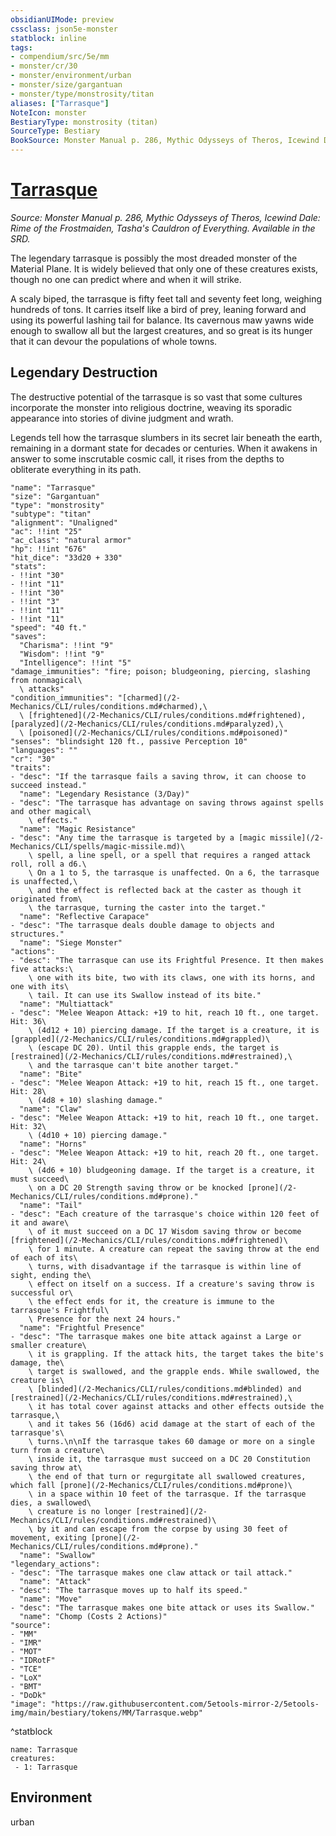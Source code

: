 ```yaml
---
obsidianUIMode: preview
cssclass: json5e-monster
statblock: inline
tags:
- compendium/src/5e/mm
- monster/cr/30
- monster/environment/urban
- monster/size/gargantuan
- monster/type/monstrosity/titan
aliases: ["Tarrasque"]
NoteIcon: monster
BestiaryType: monstrosity (titan)
SourceType: Bestiary
BookSource: Monster Manual p. 286, Mythic Odysseys of Theros, Icewind Dale: Rime of the Frostmaiden, Tasha's Cauldron of Everything. Available in the SRD.
---
```

# [Tarrasque](2-Mechanics\CLI\bestiary\monstrosity/tarrasque.md)
*Source: Monster Manual p. 286, Mythic Odysseys of Theros, Icewind Dale: Rime of the Frostmaiden, Tasha's Cauldron of Everything. Available in the SRD.*  

The legendary tarrasque is possibly the most dreaded monster of the Material Plane. It is widely believed that only one of these creatures exists, though no one can predict where and when it will strike.

A scaly biped, the tarrasque is fifty feet tall and seventy feet long, weighing hundreds of tons. It carries itself like a bird of prey, leaning forward and using its powerful lashing tail for balance. Its cavernous maw yawns wide enough to swallow all but the largest creatures, and so great is its hunger that it can devour the populations of whole towns.

## Legendary Destruction

The destructive potential of the tarrasque is so vast that some cultures incorporate the monster into religious doctrine, weaving its sporadic appearance into stories of divine judgment and wrath.

Legends tell how the tarrasque slumbers in its secret lair beneath the earth, remaining in a dormant state for decades or centuries. When it awakens in answer to some inscrutable cosmic call, it rises from the depths to obliterate everything in its path.

```statblock
"name": "Tarrasque"
"size": "Gargantuan"
"type": "monstrosity"
"subtype": "titan"
"alignment": "Unaligned"
"ac": !!int "25"
"ac_class": "natural armor"
"hp": !!int "676"
"hit_dice": "33d20 + 330"
"stats":
- !!int "30"
- !!int "11"
- !!int "30"
- !!int "3"
- !!int "11"
- !!int "11"
"speed": "40 ft."
"saves":
  "Charisma": !!int "9"
  "Wisdom": !!int "9"
  "Intelligence": !!int "5"
"damage_immunities": "fire; poison; bludgeoning, piercing, slashing from nonmagical\
  \ attacks"
"condition_immunities": "[charmed](/2-Mechanics/CLI/rules/conditions.md#charmed),\
  \ [frightened](/2-Mechanics/CLI/rules/conditions.md#frightened), [paralyzed](/2-Mechanics/CLI/rules/conditions.md#paralyzed),\
  \ [poisoned](/2-Mechanics/CLI/rules/conditions.md#poisoned)"
"senses": "blindsight 120 ft., passive Perception 10"
"languages": ""
"cr": "30"
"traits":
- "desc": "If the tarrasque fails a saving throw, it can choose to succeed instead."
  "name": "Legendary Resistance (3/Day)"
- "desc": "The tarrasque has advantage on saving throws against spells and other magical\
    \ effects."
  "name": "Magic Resistance"
- "desc": "Any time the tarrasque is targeted by a [magic missile](/2-Mechanics/CLI/spells/magic-missile.md)\
    \ spell, a line spell, or a spell that requires a ranged attack roll, roll a d6.\
    \ On a 1 to 5, the tarrasque is unaffected. On a 6, the tarrasque is unaffected,\
    \ and the effect is reflected back at the caster as though it originated from\
    \ the tarrasque, turning the caster into the target."
  "name": "Reflective Carapace"
- "desc": "The tarrasque deals double damage to objects and structures."
  "name": "Siege Monster"
"actions":
- "desc": "The tarrasque can use its Frightful Presence. It then makes five attacks:\
    \ one with its bite, two with its claws, one with its horns, and one with its\
    \ tail. It can use its Swallow instead of its bite."
  "name": "Multiattack"
- "desc": "Melee Weapon Attack: +19 to hit, reach 10 ft., one target. Hit: 36\
    \ (4d12 + 10) piercing damage. If the target is a creature, it is [grappled](/2-Mechanics/CLI/rules/conditions.md#grappled)\
    \ (escape DC 20). Until this grapple ends, the target is [restrained](/2-Mechanics/CLI/rules/conditions.md#restrained),\
    \ and the tarrasque can't bite another target."
  "name": "Bite"
- "desc": "Melee Weapon Attack: +19 to hit, reach 15 ft., one target. Hit: 28\
    \ (4d8 + 10) slashing damage."
  "name": "Claw"
- "desc": "Melee Weapon Attack: +19 to hit, reach 10 ft., one target. Hit: 32\
    \ (4d10 + 10) piercing damage."
  "name": "Horns"
- "desc": "Melee Weapon Attack: +19 to hit, reach 20 ft., one target. Hit: 24\
    \ (4d6 + 10) bludgeoning damage. If the target is a creature, it must succeed\
    \ on a DC 20 Strength saving throw or be knocked [prone](/2-Mechanics/CLI/rules/conditions.md#prone)."
  "name": "Tail"
- "desc": "Each creature of the tarrasque's choice within 120 feet of it and aware\
    \ of it must succeed on a DC 17 Wisdom saving throw or become [frightened](/2-Mechanics/CLI/rules/conditions.md#frightened)\
    \ for 1 minute. A creature can repeat the saving throw at the end of each of its\
    \ turns, with disadvantage if the tarrasque is within line of sight, ending the\
    \ effect on itself on a success. If a creature's saving throw is successful or\
    \ the effect ends for it, the creature is immune to the tarrasque's Frightful\
    \ Presence for the next 24 hours."
  "name": "Frightful Presence"
- "desc": "The tarrasque makes one bite attack against a Large or smaller creature\
    \ it is grappling. If the attack hits, the target takes the bite's damage, the\
    \ target is swallowed, and the grapple ends. While swallowed, the creature is\
    \ [blinded](/2-Mechanics/CLI/rules/conditions.md#blinded) and [restrained](/2-Mechanics/CLI/rules/conditions.md#restrained),\
    \ it has total cover against attacks and other effects outside the tarrasque,\
    \ and it takes 56 (16d6) acid damage at the start of each of the tarrasque's\
    \ turns.\n\nIf the tarrasque takes 60 damage or more on a single turn from a creature\
    \ inside it, the tarrasque must succeed on a DC 20 Constitution saving throw at\
    \ the end of that turn or regurgitate all swallowed creatures, which fall [prone](/2-Mechanics/CLI/rules/conditions.md#prone)\
    \ in a space within 10 feet of the tarrasque. If the tarrasque dies, a swallowed\
    \ creature is no longer [restrained](/2-Mechanics/CLI/rules/conditions.md#restrained)\
    \ by it and can escape from the corpse by using 30 feet of movement, exiting [prone](/2-Mechanics/CLI/rules/conditions.md#prone)."
  "name": "Swallow"
"legendary_actions":
- "desc": "The tarrasque makes one claw attack or tail attack."
  "name": "Attack"
- "desc": "The tarrasque moves up to half its speed."
  "name": "Move"
- "desc": "The tarrasque makes one bite attack or uses its Swallow."
  "name": "Chomp (Costs 2 Actions)"
"source":
- "MM"
- "IMR"
- "MOT"
- "IDRotF"
- "TCE"
- "LoX"
- "BMT"
- "DoDk"
"image": "https://raw.githubusercontent.com/5etools-mirror-2/5etools-img/main/bestiary/tokens/MM/Tarrasque.webp"
```
^statblock

```encounter-table
name: Tarrasque
creatures:
 - 1: Tarrasque
```

## Environment

urban